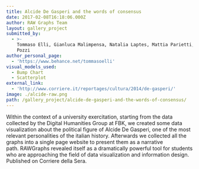 ```yaml
---
title: Alcide De Gasperi and the words of consensus
date: 2017-02-08T16:18:06.000Z
author: RAW Graphs Team
layout: gallery_project
submitted_by:
  - >-
    Tommaso Elli, Gianluca Malimpensa, Natalia Laptes, Mattia Parietti, Matteo
    Pozzi
author_personal_page:
  - 'https://www.behance.net/tommasoelli'
visual_models_used:
  - Bump Chart
  - Scatterplot
external_link:
  - 'http://www.corriere.it/reportages/cultura/2014/de-gasperi/'
image: ./alcide-raw.png
path: /gallery_project/alcide-de-gasperi-and-the-words-of-consensus/
---
```


  Within the context of a university exercitation, starting from the data collected by the Digital Humanities Group at FBK, we created some data visualization about the political figure of Alcide De Gasperi, one of the most relevant personalities of the italian history. Afterwards we collected all the graphs into a single page website to present them as a narrative path. RAWGraphs revealed itself as a dramatically powerful tool for students who are approaching the field of data visualization and information design. Published on Corriere della Sera.
